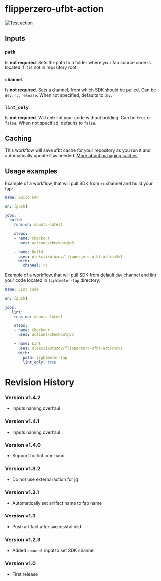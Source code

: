 # flipperzero-ufbt-action

[![Test action](https://github.com/oleksiikutuzov/flipperzero-ufbt-action/actions/workflows/test_action.yml/badge.svg?branch=main)](https://github.com/oleksiikutuzov/flipperzero-ufbt-action/actions/workflows/test_action.yml)

## Inputs

### `path`

Is **not required**. Sets the path to a folder where your fap source code is located if it is not in repository root.

### `channel`

Is **not required**. Sets a channel, from which SDK should be pulled. Can be `dev`, `rc`, `release`. When not specified, defaults to `dev`.

### `lint_only`

Is **not required**. Will only lint your code without building. Can be `true` or `false`. When not specified, defaults to `false`.

## Caching

This workflow will save ufbt cache for your repository as you run it and automatically update it as needed. [More about managing caches](https://docs.github.com/en/actions/using-workflows/caching-dependencies-to-speed-up-workflows#managing-caches)

## Usage examples

Example of a workflow, that will pull SDK from `rc` channel and build your fap:

```yml
name: Build FAP

on: [push]

jobs:
  build:
    runs-on: ubuntu-latest

    steps:
    - name: Checkout
      uses: actions/checkout@v3

    - name: Build
      uses: oleksiikutuzov/flipperzero-ufbt-action@v1
      with:
        channel: rc
```

Example of a workflow, that will pull SDK from default `dev` channel and lint your code located in `lightmeter-fap` directory:
```yml
name: Lint code

on: [push]

jobs:
   lint:
    runs-on: ubuntu-latest

    steps:
    - name: Checkout
      uses: actions/checkout@v3

    - name: Lint
      uses: oleksiikutuzov/flipperzero-ufbt-action@v1
      with:
        path: lightmeter-fap
        lint_only: true
```

# Revision History
### Version v1.4.2
- Inputs naming overhaul

### Version v1.4.1
- Inputs naming overhaul

### Version v1.4.0
- Support for lint command

### Version v1.3.2
- Do not use external action for jq

### Version v1.3.1
- Automatically set artifact name to fap name

### Version v1.3
- Push artifact after successful bild

### Version v1.2.3
- Added `channel` input to set SDK channel

### Version v1.0
- First release
